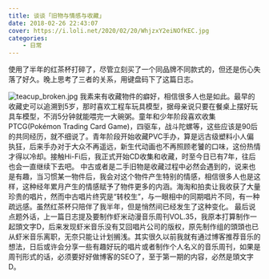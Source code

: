 ```yaml
---
title: 谈谈「旧物与情感与收藏」
date: 2018-02-26 22:43:07
cover: https://i.loli.net/2020/02/20/WhjzxY2eiNOfKEC.jpg
categories: 
    - 日常
---
```

使用了半年的红茶杯打碎了，尽管立刻买了一个同品牌不同款式的，但还是伤心失落了好久。晚上思考了三者的关系，用键盘码下了这篇日志。
<!--more-->
![teacup_broken.jpg](https://i.loli.net/2020/02/20/rTat6IV45odp8AH.jpg)
我素来有收藏物件的癖好，相信很多人也是如此。最早的收藏史可以追溯到5岁，那时喜欢工程车玩具模型，据母亲说只要在餐桌上摆好玩具车模型，不消5分钟就能喂完一大碗粥。童年和少年阶段喜欢收集PTCG(Pokémon Trading Card Game)，四驱车，战斗陀螺等，这些应该是90后的共同经历，就不细说了。青年阶段开始收藏PVC手办，算是远古级塑料小人偏执狂，后来手办对于大众不再遥远，新生代动画也不再照顾老饕的口味，这份热情才得以冷却。接触Hi-Fi后，我正式开始CD收集和收藏，时至今日已有7年，往后也会一直继续下去吧。
中古或者是二手旧物是收藏过程中必然会遇到的，说来也是有趣，当习惯某一物件后，我会对这个物件产生特别的情感，相信很多人也是这样，这种经年累月产生的情感赋予了物件更多的内涵。海淘和拍卖让我收获了大量珍贵的唱片，然而中古唱片终究是“转校生”，与一眼相中的同期唱片不同，有一种疏远感。虽然红茶杯只陪伴了我半年，但是悄然间已经发生了这种变化。
最后说点题外话，上一篇日志提及要制作虾米动漫音乐周刊VOL.35，我原本打算制作一起頭文字D，后来发现虾米音乐没有艾回唱片公司的版权，原先制作组的頭頭也已从虾米音乐离职，无奈只能让计划搁浅。其实很久以前我就有通过博客推荐音乐的想法，日后或许会分享一些有趣好玩的唱片或者制作个人名义的音乐周刊，如果是周刊形式的话，必须要好好做博客的SEO了，至于第一期的内容，必然是頭文字D。
